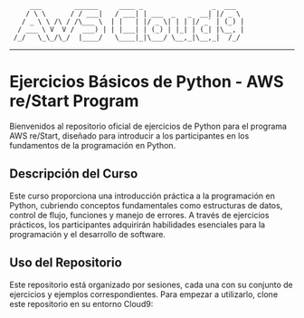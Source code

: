         ___        ______     ____ _                 _  ___  
        / \ \      / / ___|   / ___| | ___  _   _  __| |/ _ \ 
       / _ \ \ /\ / /\___ \  | |   | |/ _ \| | | |/ _` | (_) |
      / ___ \ V  V /  ___) | | |___| | (_) | |_| | (_| |\__, |
     /_/   \_\_/\_/  |____/   \____|_|\___/ \__,_|\__,_|  /_/ 
 ----------------------------------------------------------------- 

# Ejercicios Básicos de Python - AWS re/Start Program
 
Bienvenidos al repositorio oficial de ejercicios de Python para el programa AWS re/Start, diseñado para introducir a los participantes en los fundamentos de la programación en Python.
 
## Descripción del Curso
 
Este curso proporciona una introducción práctica a la programación en Python, cubriendo conceptos fundamentales como estructuras de datos, control de flujo, funciones y manejo de errores. A través de ejercicios prácticos, los participantes adquirirán habilidades esenciales para la programación y el desarrollo de software.
 
## Uso del Repositorio
 
Este repositorio está organizado por sesiones, cada una con su conjunto de ejercicios y ejemplos correspondientes. Para empezar a utilizarlo, clone este repositorio en su entorno Cloud9:
